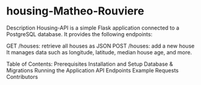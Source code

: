 # housing-Matheo-Rouviere
Description
Housing-API is a simple Flask application connected to a PostgreSQL database. It provides the following endpoints:

GET /houses: retrieve all houses as JSON
POST /houses: add a new house
It manages data such as longitude, latitude, median house age, and more.


Table of Contents:
Prerequisites
Installation and Setup
Database & Migrations
Running the Application
API Endpoints
Example Requests
Contributors
